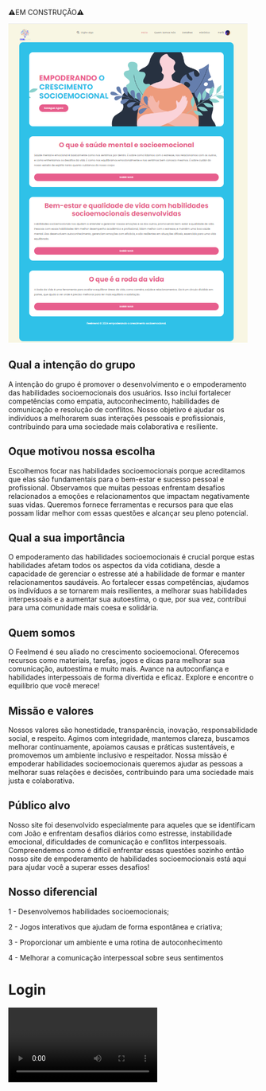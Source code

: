 ⚠️EM CONSTRUÇÃO⚠️

![Aplicação](cyborg-master/assets/images/interface.png)

## Qual a intenção do grupo

A intenção do grupo é promover o desenvolvimento e o empoderamento das habilidades socioemocionais dos usuários. Isso inclui fortalecer competências como empatia, autoconhecimento, habilidades de comunicação e resolução de conflitos. Nosso objetivo é ajudar os indivíduos a melhorarem suas interações pessoais e profissionais, contribuindo para uma sociedade mais colaborativa e resiliente.  


## Oque motivou nossa escolha

Escolhemos focar nas habilidades socioemocionais porque acreditamos que elas são fundamentais para o bem-estar e sucesso pessoal e profissional. Observamos que muitas pessoas enfrentam desafios relacionados a emoções e relacionamentos que impactam negativamente suas vidas. Queremos fornece ferramentas e recursos para que elas possam lidar melhor com essas questões e alcançar seu pleno potencial.

## Qual a sua importância

O empoderamento das habilidades socioemocionais é crucial porque estas habilidades afetam todos os aspectos da vida cotidiana, desde a capacidade de gerenciar o estresse até a habilidade de formar e manter relacionamentos saudáveis. Ao fortalecer essas competências, ajudamos os indivíduos a se tornarem mais resilientes, a melhorar suas habilidades interpessoais e a aumentar sua autoestima, o que, por sua vez, contribui para uma comunidade mais coesa e solidária.   

  
  ## Quem somos
  O Feelmend é seu aliado no crescimento socioemocional. Oferecemos recursos como materiais, tarefas, jogos e dicas para melhorar sua comunicação, autoestima e muito mais. Avance na autoconfiança e habilidades interpessoais de forma divertida e eficaz. Explore e encontre o equilíbrio que você merece!


## Missão e valores

Nossos valores são honestidade, transparência, inovação, responsabilidade social, e respeito. Agimos com integridade, mantemos clareza, buscamos melhorar continuamente, apoiamos causas e práticas sustentáveis, e promovemos um ambiente inclusivo e respeitador.
Nossa missão é empoderar habilidades socioemocionais queremos ajudar as pessoas a melhorar suas relações e decisões, contribuindo para uma sociedade mais justa e colaborativa.

## Público alvo

Nosso site foi desenvolvido especialmente para aqueles que se identificam com João e enfrentam desafios diários como estresse, instabilidade emocional, dificuldades de comunicação e conflitos interpessoais.
Compreendemos como é difícil enfrentar essas questões sozinho então nosso site de empoderamento de habilidades socioemocionais está aqui para ajudar você a superar esses desafios!  

## Nosso diferencial
1 - Desenvolvemos habilidades socioemocionais;  

2 - Jogos interativos que ajudam de forma espontânea e criativa;

3 - Proporcionar um ambiente e uma rotina de autoconhecimento

4 - Melhorar a comunicação interpessoal sobre seus sentimentos

# Login
![Aplicação](login.mp4)




